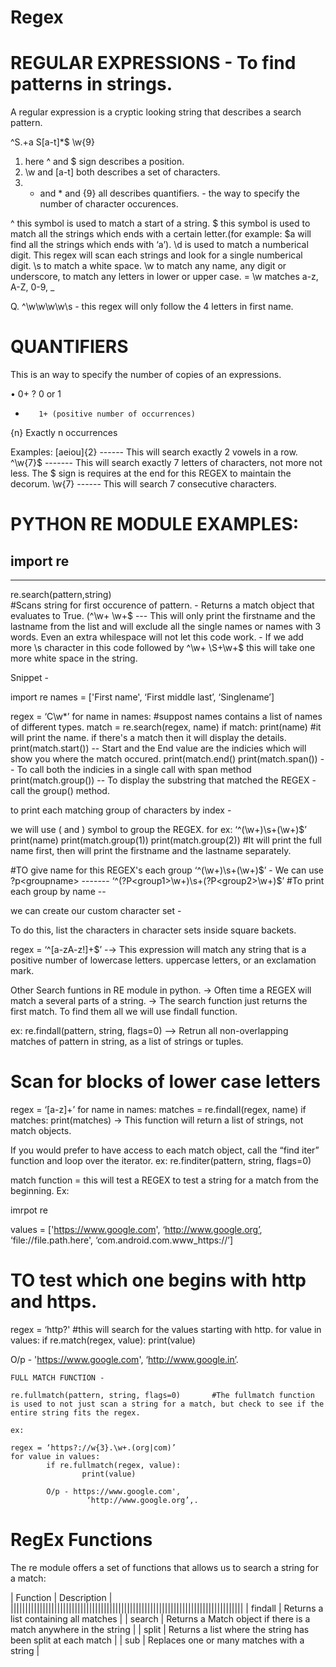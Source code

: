# Regex
# REGULAR EXPRESSIONS - To find patterns in strings.
A regular expression is a cryptic looking string that describes a search pattern.

^S.+a
S[a-t]*$
\w{9}

1. here ^ and $ sign describes a position.
2.  \w and [a-t] both describes a set of characters.
3. + and * and {9} all describes quantifiers. - the way to specify the number of character occurences.


^ this symbol is used to match a start of a string.
$ this symbol is used to match all the strings which ends with a certain letter.(for example: $a will find all the strings which ends with ‘a’).
\d is used to match a numberical digit. This regex will scan each strings and look for a single numberical digit.
\s to match a white space.
\w to match any name, any digit or underscore, to match any letters in lower or upper case. = \w matches a-z, A-Z, 0-9, _


Q. ^\w\w\w\w\s  - this regex will only follow the 4 letters in first name.

# QUANTIFIERS

This is an way to specify the number of copies of an expressions.

•         0+
?         0 or 1
+        1+ (positive number of occurrences)
{n}     Exactly n occurrences


Examples:
[aeiou]{2}  ------ This will search exactly 2 vowels in a row.
^\w{7}$ ------- This will search exactly 7 letters of characters, not more not less. The $ sign is requires at the end for this REGEX to maintain the decorum.
\w{7} ------ This will search 7 consecutive characters.

# PYTHON RE MODULE EXAMPLES:

import re
-------
------

re.search(pattern,string)   
	#Scans string for first occurence of pattern.
		-  Returns a match object that evaluates to True. (^\w+ \w+$ --- This will only print the firstname and the lastname from the list and will exclude all the single names or names with 3 words. Even an extra whilespace will not let this code work.
		- If we add more \s character in this code followed by ^\w+ \S+\w+$ this will take one more white space in the string.
		
Snippet -

import  re
names = ['First name', 
	‘First middle last’, 
	‘Singlename’]

regex = ‘C\w*’
for name in names: #suppost names contains a list of names of different types.
match = re.search(regex, name)
if match:
print(name) #it will print the name. if there's a match then it will display the details.
print(match.start()) -- Start and the End value are the indicies which will show you where the match occured.
print(match.end()
print(match.span()) -- To call both the indicies in a single call with span method
print(match.group()) -- To display the substring that matched the REGEX - call the group() method.

to print each matching group of characters by index - 

we will use ( and ) symbol to group the REGEX. for ex: ‘^(\w+)\s+(\w+)$’
print(name)
print(match.group(1))
print(match.group(2))      #It will print the full name first, then will print the firstname and the lastname separately.

#TO give name for this REGEX's each group ‘^(\w+)\s+(\w+)$’ - We can use ?p<groupname> ------- ‘^(?P<group1>\w+)\s+(?P<group2>\w+)$’
#To print each group by name --
						


we can create our custom character set -

To do this, list the characters in character sets inside square backets.

regex = ‘^[a-zA-z!]+$’ -→ This expression will match any string that is a positive number of lowercase letters. uppercase letters, or an exclamation mark.


Other Search funtions in RE module in python.
→  Often time a REGEX will match a several parts of a string. → The search function just returns the first match. To find them all we will use findall function.

ex:
re.findall(pattern, string, flags=0)
--> Retrun all non-overlapping matches of pattern in string, as a list of strings or tuples.

# Scan for blocks of lower case letters
regex = ‘[a-z]+’
for name in names:
matches = re.findall(regex, name)
if matches:
		print(matches) → This function will return a list of strings, not match objects.
		
If you would prefer to have access to each match object, call the “find iter” function and loop over the iterator.
ex:
re.finditer(pattern, string, flags=0)

match function = this will test a REGEX to test a string for a match from the beginning. 
Ex:


imrpot re

values = ['https://www.google.com',
					 ‘http://www.google.org’,
					 ‘file://file.path.here',
					‘com.android.com.www_https://’]
					
# TO test which one begins with http and https.

regex = ‘http?' #this will search for the values starting with http.
for value in values:
	if re.match(regex, value):
		print(value)			


O/p - 'https://www.google.com',
					 ‘http://www.google.in’.
					
					
	FULL MATCH FUNCTION -
	
	re.fullmatch(pattern, string, flags=0)       #The fullmatch function is used to not just scan a string for a match, but check to see if the entire string fits the regex.
	
	ex:
	
	regex = ‘https?://w{3}.\w+.(org|com)’
	for value in values:
			if re.fullmatch(regex, value):
					print(value)
					
			O/p - https://www.google.com',
					 ‘http://www.google.org’,.

# RegEx Functions

The re module offers a set of functions that allows  us to search a string for a match:

| Function | Description                                                       |
||||||||||||||||||||||||||||||||||||||||||||||||||||||||||||||||||||||||||||||||
| findall  | Returns a list containing all matches                             |
| search   | Returns a Match object if there is a match anywhere in the string |
| split    | Returns a list where the string has been split at each match      |
| sub      | Replaces one or many matches with a string                        |


